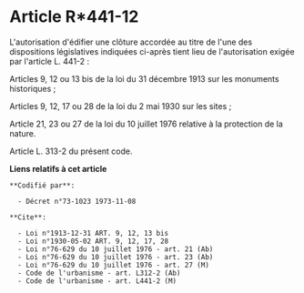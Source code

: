 # Article R*441-12

L'autorisation d'édifier une clôture accordée au titre de l'une des dispositions législatives indiquées ci-après tient lieu
de l'autorisation exigée par l'article L. 441-2 :

Articles 9, 12 ou 13 bis de la loi du 31 décembre 1913 sur les monuments historiques ;

Articles 9, 12, 17 ou 28 de la loi du 2 mai 1930 sur les sites ;

Article 21, 23 ou 27 de la loi du 10 juillet 1976 relative à la protection de la nature.

Article L. 313-2 du présent code.

**Liens relatifs à cet article**

	**Codifié par**:

	  - Décret n°73-1023 1973-11-08

	**Cite**:

	  - Loi n°1913-12-31 ART. 9, 12, 13 bis
	  - Loi n°1930-05-02 ART. 9, 12, 17, 28
	  - Loi n°76-629 du 10 juillet 1976 - art. 21 (Ab)
	  - Loi n°76-629 du 10 juillet 1976 - art. 23 (Ab)
	  - Loi n°76-629 du 10 juillet 1976 - art. 27 (M)
	  - Code de l'urbanisme - art. L312-2 (Ab)
	  - Code de l'urbanisme - art. L441-2 (M)
